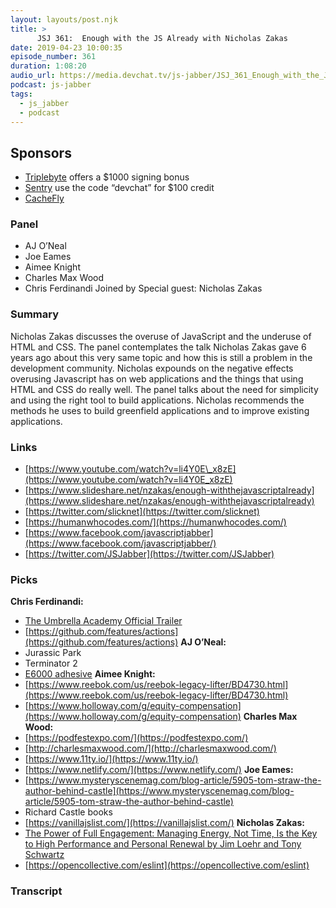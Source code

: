 ```yaml
---
layout: layouts/post.njk
title: >
      JSJ 361:  Enough with the JS Already with Nicholas Zakas
date: 2019-04-23 10:00:35
episode_number: 361
duration: 1:08:20
audio_url: https://media.devchat.tv/js-jabber/JSJ_361_Enough_with_the_JS_Already_with_Nicholas_Zakas.mp3
podcast: js-jabber
tags: 
  - js_jabber
  - podcast
---
```


## **Sponsors**

- [Triplebyte](https://triplebyte.com/rogues) offers a $1000 signing bonus
- [Sentry](https://sentry.io/welcome/) use the code “devchat” for $100 credit
- [CacheFly](https://www.cachefly.com/)

### **Panel**

- AJ O’Neal
- Joe Eames
- Aimee Knight
- Charles Max Wood
- Chris Ferdinandi
Joined by Special guest: Nicholas Zakas
### **Summary**
Nicholas Zakas discusses the overuse of JavaScript and the underuse of HTML and CSS. The panel contemplates the talk Nicholas Zakas gave 6 years ago about this very same topic and how this is still a problem in the development community. Nicholas expounds on the negative effects overusing Javascript has on web applications and the things that using HTML and CSS do really well. The panel talks about the need for simplicity and using the right tool to build applications. Nicholas recommends the methods he uses to build greenfield applications and to improve existing applications. 
### **Links**

- [https://www.youtube.com/watch?v=li4Y0E\_x8zE](https://www.youtube.com/watch?v=li4Y0E_x8zE)
- [https://www.slideshare.net/nzakas/enough-withthejavascriptalready](https://www.slideshare.net/nzakas/enough-withthejavascriptalready)
- [https://twitter.com/slicknet](https://twitter.com/slicknet)
- [https://humanwhocodes.com/](https://humanwhocodes.com/)
- [https://www.facebook.com/javascriptjabber](https://www.facebook.com/javascriptjabber/)
- [https://twitter.com/JSJabber](https://twitter.com/JSJabber)

### **Picks**
 **Chris Ferdinandi:**
- [The Umbrella Academy Official Trailer](https://www.youtube.com/watch?v=0DAmWHxeoKw)
- [https://github.com/features/actions](https://github.com/features/actions)
**AJ O’Neal:**
- Jurassic Park
- Terminator 2
- [E6000 adhesive](https://www.amazon.com/E6000-220011-High-Viscosity-Adhesive/dp/B0044SB3M8/ref=sr_1_5?ie=UTF8&qid=1548462018&sr=8-1&linkCode=ll1&tag=devchattv-20&linkId=f06bfe7482dca8bb751ed6d7cc86e2ab&language=en_US)
**Aimee Knight:**
- [https://www.reebok.com/us/reebok-legacy-lifter/BD4730.html](https://www.reebok.com/us/reebok-legacy-lifter/BD4730.html)
- [https://www.holloway.com/g/equity-compensation](https://www.holloway.com/g/equity-compensation)
**Charles Max Wood:**
- [https://podfestexpo.com/](https://podfestexpo.com/)
- [http://charlesmaxwood.com/](http://charlesmaxwood.com/)
- [https://www.11ty.io/](https://www.11ty.io/)
- [https://www.netlify.com/](https://www.netlify.com/)
**Joe Eames:**
- [https://www.mysteryscenemag.com/blog-article/5905-tom-straw-the-author-behind-castle](https://www.mysteryscenemag.com/blog-article/5905-tom-straw-the-author-behind-castle)
- Richard Castle books
- [https://vanillajslist.com/](https://vanillajslist.com/)
**Nicholas Zakas:**
- [The Power of Full Engagement: Managing Energy, Not Time, Is the Key to High Performance and Personal Renewal by Jim Loehr and Tony Schwartz](https://www.amazon.com/Power-Full-Engagement-Managing-Performance/dp/0743226755/ref=sr_1_1?ie=UTF8&qid=1548462018&sr=8-1&linkCode=ll1&tag=devchattv-20&linkId=f06bfe7482dca8bb751ed6d7cc86e2ab&language=en_US)
- [https://opencollective.com/eslint](https://opencollective.com/eslint)


### Transcript


